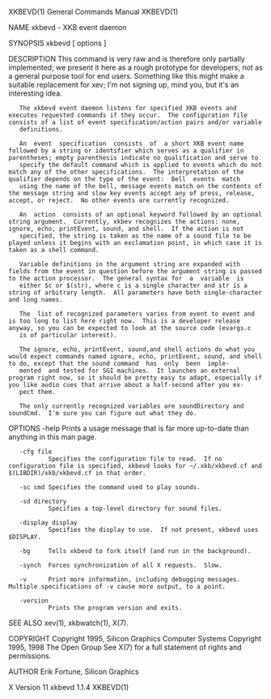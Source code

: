 XKBEVD(1)                                                                                  General Commands Manual                                                                                  XKBEVD(1)

NAME
       xkbevd - XKB event daemon

SYNOPSIS
       xkbevd [ options ]

DESCRIPTION
       This  command is very raw and is therefore only partially implemented; we present it here as a rough prototype for developers, not as a general purpose tool for end users.  Something like this might
       make a suitable replacement for xev; I'm not signing up, mind you, but it's an interesting idea.

       The xkbevd event daemon listens for specified XKB events and executes requested commands if they occur.  The configuration file consists of a list of event specification/action pairs and/or variable
       definitions.

       An  event  specification  consists  of  a short XKB event name followed by a string or identifier which serves as a qualifier in parentheses; empty parenthesis indicate no qualification and serve to
       specify the default command which is applied to events which do not match any of the other specifications.  The interpretation of the qualifier depends on the type of the event:  Bell  events  match
       using the name of the bell, message events match on the contents of the message string and slow key events accept any of press, release, accept, or reject.  No other events are currently recognized.

       An  action  consists of an optional keyword followed by an optional string argument.  Currently, xkbev recognizes the actions: none, ignore, echo, printEvent, sound, and shell.  If the action is not
       specified, the string is taken as the name of a sound file to be played unless it begins with an exclamation point, in which case it is taken as a shell command.

       Variable definitions in the argument string are expanded with fields from the event in question before the argument string is passed to the action processor.  The general syntax for  a  variable  is
       either $c or $(str), where c is a single character and str is a string of arbitrary length.  All parameters have both single-character and long names.

       The  list of recognized parameters varies from event to event and is too long to list here right now.  This is a developer release anyway, so you can be expected to look at the source code (evargs.c
       is of particular interest).

       The ignore, echo, printEvent, sound,and shell actions do what you would expect commands named ignore, echo, printEvent, sound, and shell to do, except that the sound command  has  only  been  imple‐
       mented  and tested for SGI machines.  It launches an external program right now, so it should be pretty easy to adapt, especially if you like audio cues that arrive about a half-second after you ex‐
       pect them.

       The only currently recognized variables are soundDirectory and soundCmd.  I'm sure you can figure out what they do.

OPTIONS
       -help   Prints a usage message that is far more up-to-date than anything in this man page.

       -cfg file
               Specifies the configuration file to read.  If no configuration file is specified, xkbevd looks for ~/.xkb/xkbevd.cf and $(LIBDIR)/xkb/xkbevd.cf in that order.

       -sc cmd Specifies the command used to play sounds.

       -sd directory
               Specifies a top-level directory for sound files.

       -display display
               Specifies the display to use.  If not present, xkbevd uses $DISPLAY.

       -bg     Tells xkbevd to fork itself (and run in the background).

       -synch  Forces synchronization of all X requests.  Slow.

       -v      Print more information, including debugging messages.  Multiple specifications of -v cause more output, to a point.

       -version
               Prints the program version and exits.

SEE ALSO
       xev(1), xkbwatch(1), X(7).

COPYRIGHT
       Copyright 1995, Silicon Graphics Computer Systems
       Copyright 1995, 1998  The Open Group
       See X(7) for a full statement of rights and permissions.

AUTHOR
       Erik Fortune, Silicon Graphics

X Version 11                                                                                     xkbevd 1.1.4                                                                                       XKBEVD(1)
